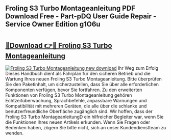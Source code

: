 ## Froling S3 Turbo Montageanleitung PDF Download Free - Part-pDQ User Guide Repair - Service Owner Edition g1O6u

# <h2><a href="http://df7dw46.blite.top/?on=Froling+S3+Turbo+Montageanleitung">🔗Download 👉🔴 Froling S3 Turbo Montageanleitung</a></h2>

[![Froling S3 Turbo Montageanleitung new download](https://i.imgur.com/lujVjoI.png)](http://df7dw46.blite.top/?on=Froling+S3+Turbo+Montageanleitung)
Ihr Weg zum Erfolg Dieses Handbuch dient als Fahrplan für den sicheren Betrieb und die Wartung Ihres neuen Froling S3 Turbo Montageanleitung. Bitte überprüfen Sie den Paketinhalt, um sicherzustellen, dass Sie über alle erforderlichen Komponenten verfügen, bevor Sie fortfahren. Zu den erweiterten Funktionen von Froling S3 Turbo Montageanleitung gehören Echtzeitüberwachung, Sprachbefehle, anpassbare Warnungen und Kompatibilität mit mehreren Geräten, die alle über die schlanke und benutzerfreundliche Oberfläche zugänglich sind. Wir hoffen, dass der Froling S3 Turbo MontageanleitungD ein hilfreicher Begleiter war, wenn Sie die Funktionen Ihres neuen Artikels erkunden. Wenn Sie Fragen oder Bedenken haben, zögern Sie bitte nicht, sich an unser Kundendienstteam zu wenden.
